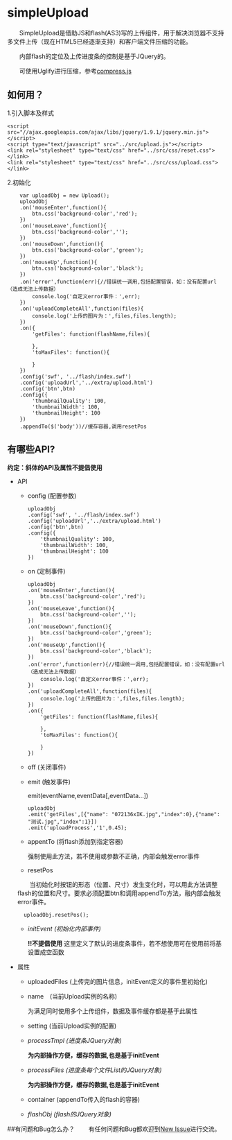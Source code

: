 simpleUpload
============

　　SimpleUpload是借助JS和flash(AS3)写的上传组件，用于解决浏览器不支持多文件上传（现在HTML5已经逐渐支持）和客户端文件压缩的功能。

　　内部flash的定位及上传进度条的控制是基于JQuery的。

　　可使用Uglify进行压缩，参考[compress.js](https://github.com/tonny-zhang/nodeJS/tree/master/uglifyJS_compress)
## 如何用？

1.引入脚本及样式

```
<script src="//ajax.googleapis.com/ajax/libs/jquery/1.9.1/jquery.min.js"></script>
<script type="text/javascript" src="../src/upload.js"></script>
<link rel="stylesheet" type="text/css" href="../src/css/reset.css"></link>
<link rel="stylesheet" type="text/css" href="../src/css/upload.css"></link>
```
2.初始化

```
	var uploadObj = new Upload();
	uploadObj
	.on('mouseEnter',function(){
		btn.css('background-color','red');
	})
	.on('mouseLeave',function(){
		btn.css('background-color','');
	})
	.on('mouseDown',function(){
		btn.css('background-color','green');
	})
	.on('mouseUp',function(){
		btn.css('background-color','black');
	})
	.on('error',function(err){//错误统一调用,包括配置错误，如：没有配置url（造成无法上传数据）
		console.log('自定义error事件：',err);
	})
	.on('uploadCompleteAll',function(files){
		console.log('上传的图片为：',files,files.length);
	})
	.on({
		'getFiles': function(flashName,files){
			
		},
		'toMaxFiles': function(){
			
		}
	})
	.config('swf', '../flash/index.swf')
	.config('uploadUrl','../extra/upload.html')
	.config('btn',btn)
	.config({
		'thumbnailQuality': 100,
		'thumbnailWidth': 100,
		'thumbnailHeight': 100
	})
	.appendTo($('body'))//缓存容器,调用resetPos
```

## 有哪些API?

**约定：斜体的API及属性不提倡使用**
* API
	* config (配置参数)

		```
		uploadObj 
		.config('swf', '../flash/index.swf')
		.config('uploadUrl','../extra/upload.html')
		.config('btn',btn)
		.config({
			'thumbnailQuality': 100,
			'thumbnailWidth': 100,
			'thumbnailHeight': 100
		})
		```
	* on (定制事件)

		```
		uploadObj
		.on('mouseEnter',function(){
			btn.css('background-color','red');
		})
		.on('mouseLeave',function(){
			btn.css('background-color','');
		})
		.on('mouseDown',function(){
			btn.css('background-color','green');
		})
		.on('mouseUp',function(){
			btn.css('background-color','black');
		})
		.on('error',function(err){//错误统一调用,包括配置错误，如：没有配置url（造成无法上传数据）
			console.log('自定义error事件：',err);
		})
		.on('uploadCompleteAll',function(files){
			console.log('上传的图片为：',files,files.length);
		})
		.on({
			'getFiles': function(flashName,files){
				
			},
			'toMaxFiles': function(){
				
			}
		})
		```
	* off (关闭事件)
	* emit (触发事件)

		emit(eventName,eventData[,eventData...])

		```
		uploadObj
		.emit('getFiles',[{"name": "072136xIK.jpg","index":0},{"name": "测试.jpg","index":1}])
		.emit('uploadProcess','1',0.45);
		```
	* appentTo (将flash添加到指定容器)

		强制使用此方法，若不使用或参数不正确，内部会触发error事件
	* resetPos

	　　当初始化时按钮的形态（位置、尺寸）发生变化时，可以用此方法调整flash的位置和尺寸。要求必须配置btn和调用appendTo方法，融内部会触发error事件。
		
		uploadObj.resetPos();
	* *initEvent (初始化内部事件)*

		**!!不提倡使用**
		这里定义了默认的进度条事件，若不想使用可在使用前将基设置成空函数
* 属性
	* uploadedFiles (上传完的图片信息，initEvent定义的事件里初始化)
	* name　(当前Upload实例的名称)

		为满足同时使用多个上传组件，数据及事件缓存都是基于此属性
	* setting (当前Upload实例的配置)
	* *processTmpl (进度条JQuery对象)*

		**为内部操作方便，缓存的数据,也是基于initEvent**
	* *processFiles (进度条每个文件List的JQuery对象)*

		**为内部操作方便，缓存的数据,也是基于initEvent**
	* container (appendTo传入的flash的容器)
	* *flashObj (flash的JQuery对象)*


##有问题和Bug怎么办？
　　有任何问题和Bug都欢迎到[New Issue](https://github.com/tonny-zhang/simpleUpload/issues/new)进行交流。